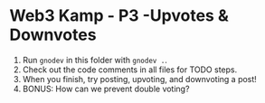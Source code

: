 # Web3 Kamp - P3 -Upvotes & Downvotes

1. Run `gnodev` in this folder with `gnodev .`.
2. Check out the code comments in all files for TODO steps.
3. When you finish, try posting, upvoting, and downvoting a post!
4. BONUS: How can we prevent double voting?
